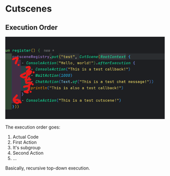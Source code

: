 # Cutscenes

## Execution Order
![cutscenes.png](cutscenes.png)

The execution order goes:
1. Actual Code
2. First Action
3. It's subgroup
4. Second Action
5. ...

Basically, recursive top-down execution.